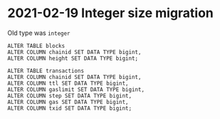 # 2021-02-19 Integer size migration

Old type was `integer`

```
ALTER TABLE blocks
ALTER COLUMN chainid SET DATA TYPE bigint,
ALTER COLUMN height SET DATA TYPE bigint;

ALTER TABLE transactions
ALTER COLUMN chainid SET DATA TYPE bigint,
ALTER COLUMN ttl SET DATA TYPE bigint,
ALTER COLUMN gaslimit SET DATA TYPE bigint,
ALTER COLUMN step SET DATA TYPE bigint,
ALTER COLUMN gas SET DATA TYPE bigint,
ALTER COLUMN txid SET DATA TYPE bigint;
```
